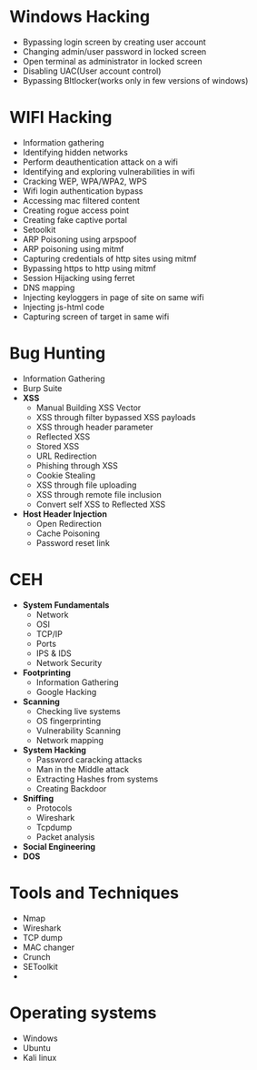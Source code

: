 # Windows Hacking
  * Bypassing login screen by creating user account
  * Changing admin/user password in locked screen
  * Open terminal as administrator in locked screen
  * Disabling UAC(User account control)
  * Bypassing BItlocker(works only in few versions of windows)

# WIFI Hacking
  * Information gathering
  * Identifying hidden networks
  * Perform deauthentication attack on a wifi
  * Identifying and exploring vulnerabilities in wifi
  * Cracking WEP, WPA/WPA2, WPS
  * Wifi login authentication bypass
  * Accessing mac filtered content
  * Creating rogue access point
  * Creating fake captive portal
  * Setoolkit
  * ARP Poisoning using arpspoof
  * ARP poisoning using mitmf
  * Capturing credentials of http sites using mitmf
  * Bypassing https to http using mitmf
  * Session Hijacking using ferret
  * DNS mapping
  * Injecting keyloggers in page of site on same wifi
  * Injecting js-html code
  * Capturing screen of target in same wifi




# Bug Hunting  
  * Information Gathering  
  * Burp Suite  
  * **XSS**  
     * Manual Building XSS Vector  
     * XSS through filter bypassed XSS payloads  
     * XSS through header parameter  
     * Reflected XSS  
     * Stored XSS  
     * URL Redirection  
     * Phishing through XSS  
     * Cookie Stealing  
     * XSS through file uploading  
     * XSS through remote file inclusion  
     * Convert self XSS to Reflected XSS  
  * **Host Header Injection**
     * Open Redirection
     * Cache Poisoning
     * Password reset link
     
# CEH 
  * **System Fundamentals**
     * Network 
     * OSI
     * TCP/IP
     * Ports 
     * IPS & IDS
     * Network Security
  * **Footprinting** 
     * Information Gathering
     * Google Hacking 
  * **Scanning**
     * Checking live systems
     * OS fingerprinting
     * Vulnerability Scanning
     * Network mapping
  * **System Hacking**
     * Password caracking attacks
     * Man in the Middle attack
     * Extracting Hashes from systems
     * Creating Backdoor
  * **Sniffing**
     * Protocols
     * Wireshark
     * Tcpdump
     * Packet analysis
  * **Social Engineering**
  * **DOS**



# Tools and Techniques
  * Nmap
  * Wireshark
  * TCP dump
  * MAC changer
  * Crunch
  * SEToolkit
  * 




# Operating systems
  * Windows
  * Ubuntu
  * Kali linux
